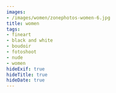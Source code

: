```yaml
---
images:
- /images/women/zonephotos-women-6.jpg
title: women
tags:
- fineart
- black and white
- boudoir
- fotoshoot
- nude
- women
hideExif: true
hideTitle: true
hideDate: true
---
```

